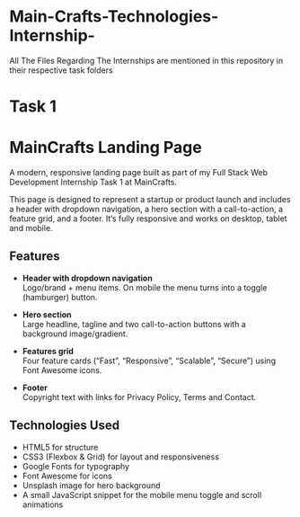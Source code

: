 # Main-Crafts-Technologies-Internship-
All The Files Regarding The Internships are mentioned in this repository in their respective task folders

# Task 1 
# MainCrafts Landing Page

A modern, responsive landing page built as part of my Full Stack Web Development Internship Task 1 at MainCrafts.

This page is designed to represent a startup or product launch and includes a header with dropdown navigation, a hero section with a call-to-action, a feature grid, and a footer. It’s fully responsive and works on desktop, tablet and mobile.

## Features

- **Header with dropdown navigation**  
  Logo/brand + menu items. On mobile the menu turns into a toggle (hamburger) button.

- **Hero section**  
  Large headline, tagline and two call-to-action buttons with a background image/gradient.

- **Features grid**  
  Four feature cards (“Fast”, “Responsive”, “Scalable”, “Secure”) using Font Awesome icons.

- **Footer**  
  Copyright text with links for Privacy Policy, Terms and Contact.

## Technologies Used

- HTML5 for structure
- CSS3 (Flexbox & Grid) for layout and responsiveness
- Google Fonts for typography
- Font Awesome for icons
- Unsplash image for hero background
- A small JavaScript snippet for the mobile menu toggle and scroll animations


